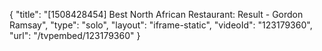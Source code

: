 {
    "title": "[1508428454] Best North African Restaurant: Result -  Gordon Ramsay",
    "type": "solo",
    "layout": "iframe-static",
    "videoId": "123179360",
    "url": "\/tvpembed\/123179360"
}